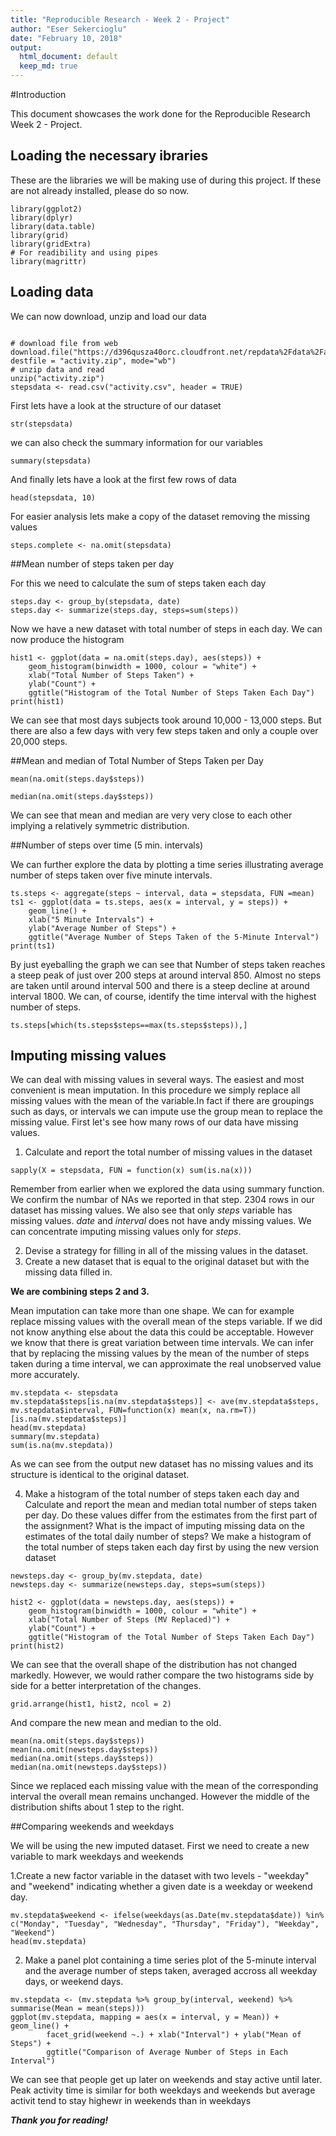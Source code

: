 ```yaml
---
title: "Reproducible Research - Week 2 - Project"
author: "Eser Sekercioglu"
date: "February 10, 2018"
output:
  html_document: default
  keep_md: true
---
```


#Introduction

This document showcases the work done for the Reproducible Research Week 2 - Project. 

## Loading the necessary ibraries 

These are the libraries we will be making use of during this project. If these are not already installed, please do so now.

```{r loading_libraries}
library(ggplot2)
library(dplyr)
library(data.table)
library(grid)
library(gridExtra)
# For readibility and using pipes
library(magrittr)
```

## Loading data

We can now download, unzip and load our data

```{r loadingdata}

# download file from web
download.file("https://d396qusza40orc.cloudfront.net/repdata%2Fdata%2Factivity.zip", destfile = "activity.zip", mode="wb")
# unzip data and read 
unzip("activity.zip")
stepsdata <- read.csv("activity.csv", header = TRUE)
```

First lets have a look at the structure of our dataset

```{r structure}
str(stepsdata)
```

we can also check the summary information for our variables

```{r summary}
summary(stepsdata)
```

And finally lets have a look at the first few rows of data

```{r head}
head(stepsdata, 10)
```

For easier analysis lets make a copy of the dataset removing the missing values

```{r missing}
steps.complete <- na.omit(stepsdata)
```

##Mean number of steps taken per day

For this we need to calculate the sum of steps taken each day

```{r stepsday}
steps.day <- group_by(stepsdata, date)
steps.day <- summarize(steps.day, steps=sum(steps))
```

Now we have a new dataset with total number of steps in each day. We can now produce the histogram

```{r histogram}
hist1 <- ggplot(data = na.omit(steps.day), aes(steps)) + 
    geom_histogram(binwidth = 1000, colour = "white") +
    xlab("Total Number of Steps Taken") +
    ylab("Count") +
    ggtitle("Histogram of the Total Number of Steps Taken Each Day")
print(hist1)
```

We can see that most days subjects took around 10,000 - 13,000 steps. But there are also a few days with very few steps taken and only a couple over 20,000 steps. 

##Mean and median of Total Number of Steps Taken per Day

```{r mean}
mean(na.omit(steps.day$steps))
```

```{r median}
median(na.omit(steps.day$steps))
```

We can see that mean and median are very very close to each other implying a relatively symmetric distribution.

##Number of steps over time (5 min. intervals)

We can further explore the data by plotting a time series illustrating average number of steps taken over five minute intervals.

```{r time series}
ts.steps <- aggregate(steps ~ interval, data = stepsdata, FUN =mean)
ts1 <- ggplot(data = ts.steps, aes(x = interval, y = steps)) + 
    geom_line() +
    xlab("5 Minute Intervals") + 
    ylab("Average Number of Steps") +
    ggtitle("Average Number of Steps Taken of the 5-Minute Interval")
print(ts1)
```

By just eyeballing the graph we can see that Number of steps taken reaches a steep peak of just over 200 steps at around interval 850. Almost no steps are taken until around interval 500 and there is a steep decline at around interval 1800. We can, of course, identify the time interval with the highest number of steps.

```{r maxinterval}
ts.steps[which(ts.steps$steps==max(ts.steps$steps)),]
```

## Imputing missing values

We can deal with missing values in several ways. The easiest and most convenient is mean imputation. In this procedure we simply replace all missing values with the mean of the variable.In fact if there are groupings such as days, or intervals we can impute use the group mean to replace the missing value. First let's see how many rows of our data have missing values.

1. Calculate and report the total number of missing values in the dataset

```{r missing values}
sapply(X = stepsdata, FUN = function(x) sum(is.na(x)))

```

Remember from earlier when we explored the data using summary function. We confirm the numbar of NAs we reported in that step. 2304 rows in our dataset has missing values. We also see that only *steps* variable has missing values. *date* and *interval* does not have andy missing values. We can concentrate imputing missing values only for *steps*.  

2. Devise a strategy for filling in all of the missing values in the dataset.
3. Create a new dataset that is equal to the original dataset but with the missing data filled in.

**We are combining steps 2 and 3.**

Mean imputation can take more than one shape. We can for example replace missing values with the overall mean of the steps variable. If we did not know anything else about the data this could be acceptable. However we know that there is great variation between time intervals. We can infer that by replacing the missing values by the mean of the number of steps taken during a time interval, we can approximate the real unobserved value more accurately.

```{r mean imputation}
mv.stepdata <- stepsdata
mv.stepdata$steps[is.na(mv.stepdata$steps)] <- ave(mv.stepdata$steps, mv.stepdata$interval, FUN=function(x) mean(x, na.rm=T))[is.na(mv.stepdata$steps)]
head(mv.stepdata)
summary(mv.stepdata)
sum(is.na(mv.stepdata))
```

As we can see from the output new dataset has no missing values and its structure is identical to the original dataset.

4. Make a histogram of the total number of steps taken each day and Calculate and report the mean and median total number of steps taken per day. Do these values differ from the estimates from the first part of the assignment? What is the impact of imputing missing data on the estimates of the total daily number of steps? We make a histogram of the total number of steps taken each day first by using the new version dataset

```{r stepsday_new}
newsteps.day <- group_by(mv.stepdata, date)
newsteps.day <- summarize(newsteps.day, steps=sum(steps))
```
```{r}
hist2 <- ggplot(data = newsteps.day, aes(steps)) + 
    geom_histogram(binwidth = 1000, colour = "white") +
    xlab("Total Number of Steps (MV Replaced)") +
    ylab("Count") +
    ggtitle("Histogram of the Total Number of Steps Taken Each Day")
print(hist2)
```

We can see that the overall shape of the distribution has not changed markedly. However, we would rather compare the two histograms side by side for a better interpretation of the changes.

```{r}
grid.arrange(hist1, hist2, ncol = 2)
```

And compare the new mean and median to the old.

```{r}
mean(na.omit(steps.day$steps))
mean(na.omit(newsteps.day$steps))
median(na.omit(steps.day$steps))
median(na.omit(newsteps.day$steps))
```

Since we replaced each missing value with the mean of the corresponding interval the overall mean remains unchanged. However the middle of the distribution shifts about 1 step to the right.

##Comparing weekends and weekdays

We will be using the new imputed dataset. First we need to create a new variable to mark weekdays and weekends

1.Create a new factor variable in the dataset with two levels - "weekday" and "weekend" indicating whether a given date is a weekday or weekend day.

```{r}
mv.stepdata$weekend <- ifelse(weekdays(as.Date(mv.stepdata$date)) %in% c("Monday", "Tuesday", "Wednesday", "Thursday", "Friday"), "Weekday", "Weekend")
head(mv.stepdata)
```

2. Make a panel plot containing a time series plot of the 5-minute interval and the average number of steps taken, averaged accross all weekday days, or weekend days.

```{r}
mv.stepdata <- (mv.stepdata %>% group_by(interval, weekend) %>% summarise(Mean = mean(steps)))
ggplot(mv.stepdata, mapping = aes(x = interval, y = Mean)) + geom_line() +
        facet_grid(weekend ~.) + xlab("Interval") + ylab("Mean of Steps") +
        ggtitle("Comparison of Average Number of Steps in Each Interval")
```

We can see that people get up later on weekends and stay active until later. Peak activity time is similar for both weekdays and weekends but average activit tend to stay highewr in weekends than in weekdays

***Thank you for reading!***
